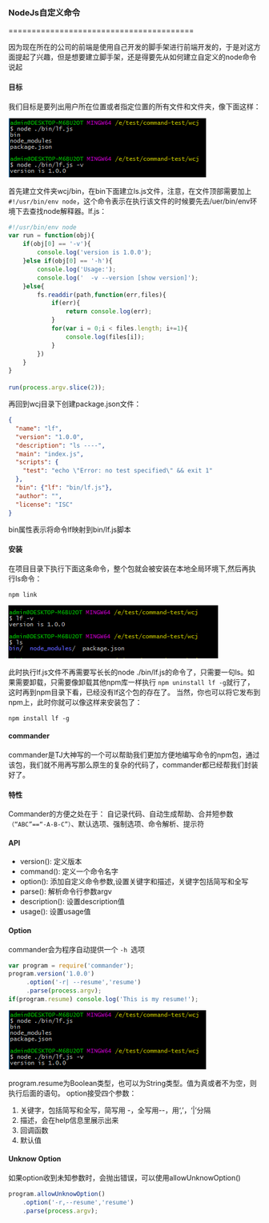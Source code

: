 ### NodeJs自定义命令
========================================

因为现在所在的公司的前端是使用自己开发的脚手架进行前端开发的，于是对这方面提起了兴趣，但是想要建立脚手架，还是得要先从如何建立自定义的node命令说起
#### 目标
我们目标是要列出用户所在位置或者指定位置的所有文件和文件夹，像下面这样：

![Alt data](https://github.com/bestyxie/pics/blob/master/2017.05.09-blog-node-custom-command-1.png)

首先建立文件夹wcj/bin，在bin下面建立ls.js文件，注意，在文件顶部需要加上`#!/usr/bin/env node`，这个命令表示在执行该文件的时候要先去/uer/bin/env环境下去查找node解释器。lf.js：
```javascript
#!/usr/bin/env node
var run = function(obj){
    if(obj[0] == '-v'){
        console.log('version is 1.0.0');
    }else if(obj[0] == '-h'){
        console.log('Usage:');
        console.log('  -v --version [show version]');
    }else{
        fs.readdir(path,function(err,files){
            if(err){
                return console.log(err);
            }
            for(var i = 0;i < files.length; i+=1){
                console.log(files[i]);
            }
        })
    }
}

run(process.argv.slice(2));
```
再回到wcj目录下创建package.json文件：
```json
{
  "name": "lf",
  "version": "1.0.0",
  "description": "ls ----",
  "main": "index.js",
  "scripts": {
    "test": "echo \"Error: no test specified\" && exit 1"
  },
  "bin": {"lf": "bin/lf.js"},
  "author": "",
  "license": "ISC"
}
```
bin属性表示将命令lf映射到bin/lf.js脚本
#### 安装
在项目目录下执行下面这条命令，整个包就会被安装在本地全局环境下,然后再执行ls命令：
```
npm link
```

![Alt data](https://github.com/bestyxie/pics/blob/master/2017.05.09-blog-node-custom-command-2.png)

此时执行lf.js文件不再需要写长长的node ./bin/lf.js的命令了，只需要一句ls。如果需要卸载，只需要像卸载其他npm库一样执行 `npm uninstall lf -g`就行了，这时再到npm目录下看，已经没有lf这个包的存在了。
当然，你也可以将它发布到npm上，此时你就可以像这样来安装包了：
```
npm install lf -g
```
#### commander
commander是TJ大神写的一个可以帮助我们更加方便地编写命令的npm包，通过该包，我们就不用再写那么原生的复杂的代码了，commander都已经帮我们封装好了。
#### 特性
Commander的方便之处在于：
自记录代码、自动生成帮助、合并短参数`（“ABC”==“-A-B-C”）`、默认选项、强制选项、命令解析、提示符
#### API
* version(): 定义版本
* command(): 定义一个命令名字
* option(): 添加自定义命令参数,设置关键字和描述，关键字包括简写和全写
* parse(): 解析命令行参数argv
* description(): 设置description值
* usage(): 设置usage值
#### Option
commander会为程序自动提供一个 `-h `选项
```javascript
var program = require('commander');
program.version('1.0.0')
     .option('-r| --resume','resume')
     .parse(process.argv);
if(program.resume) console.log('This is my resume!');
```
![Alt data](https://github.com/bestyxie/pics/blob/master/2017.05.09-blog-node-custom-command-1.png)

program.resume为Boolean类型，也可以为String类型。值为真或者不为空，则执行后面的语句。
option接受四个参数：
1. 关键字，包括简写和全写，简写用 -，全写用--，用‘,’，‘|’分隔
2. 描述，会在help信息里展示出来
3. 回调函数
4. 默认值
#### Unknow Option
如果option收到未知参数时，会抛出错误，可以使用allowUnknowOption()
```javascript
program.allowUnknowOption()
    .option('-r,--resume','resume')
    .parse(process.argv);
```
